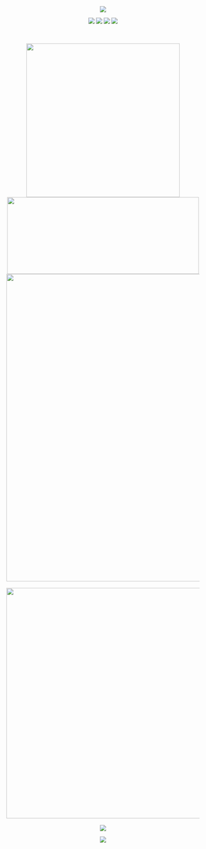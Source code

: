 <p align="center">
<img src="https://capsule-render.vercel.app/api?type=waving&color=timeGradient&height=200&&section=header&text=WELCOME!&fontSize=70&fontAlign=50&fontAlignY=30&desc=Welcome%20to%20my%20site!&descAlign=50&descSize=20&descAlignY=55&animation=twinkling" />
</p>
<div align="center">
<!-- img src="https://komarev.com/ghpvc/?username=hqj2221&abbreviated=true" -->
<a href="https://github.com/HQJ2221"><img src="https://img.shields.io/badge/Github-HQJ2221-40AEF0?logo=github" /></a>
<a href=""><img src="https://img.shields.io/badge/Bilibili-Private-004088?logo=bilibili" /></a>
<a href="mailto:12212131@mail.sustech.edu.cn"><img src="https://img.shields.io/badge/Email-click here-005FF9?logo=maildotru" /></a>
<img src="https://img.shields.io/badge/Version-1.0.25-67C52A" />
</div>
<br/>
<br/>



<p align="center">
<!-- https://github.com/anuraghazra/github-readme-stats -->
<img align="center" width="400" src="https://github-readme-stats.vercel.app/api?username=HQJ2221&theme=shadow_green&include_all_commits=true&show_icons=true&hide_border=true" />
<!-- https://github.com/DenverCoder1/github-readme-streak-stats -->
<!-- <img align="center" width="400" src="https://streak-stats.demolab.com?user=hqj2221&sideNums=66FFFF&currStreakNum=66FFFF&currStreakLabel=66FFFF&sideLabels=66FFFF&dates=66FFFF&fire=FFFF66&ring=FFFF66&icon_color=FFFFCC&background=404040&date_format=%5BY.%5Dn.j&hide_border=true" /> -->
<img align="center" height="200" width="500" src="https://github-readme-stats.vercel.app/api/wakatime?username=HQJ2221&theme=shadow_green&include_all_commits=true&show_icons=true&hide_border=true&layout=compact&langs_count=20" />
<img align="center" width="800" src="https://github-readme-activity-graph.vercel.app/graph?username=HQJ2221&theme=github-compact&hide_border=true" />
<br/>
<br/>
<img align="center" width="600" src="https://github-readme-stats.vercel.app/api/top-langs/?username=HQJ2221&hide_progress=false&layout=donut&theme=shadow_green&hide_border=true" />
<br/>
<br/>
<img align="center" src="https://skillicons.dev/icons?i=github,java,c,cpp,py,anaconda,html,css,js,postgres&theme=light&perline=10" />
</p>


<p align="center">
<img src="https://capsule-render.vercel.app/api?type=waving&color=timeGradient&height=150&&section=footer&text=Thanks%20for%20viewing!&fontSize=30&fontAlign=50&fontAlignY=80&descAlign=50&descSize=30&descAlignY=40&animation=twinkling" />
</p>
